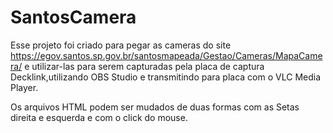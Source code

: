 # SantosCamera
Esse projeto foi criado para pegar as cameras do site https://egov.santos.sp.gov.br/santosmapeada/Gestao/Cameras/MapaCamera/  e utilizar-las
para serem capturadas pela placa de captura Decklink,utilizando OBS Studio e transmitindo para placa com o VLC Media Player.

Os arquivos HTML podem ser mudados de duas formas com as Setas direita e esquerda e com o click do mouse.
